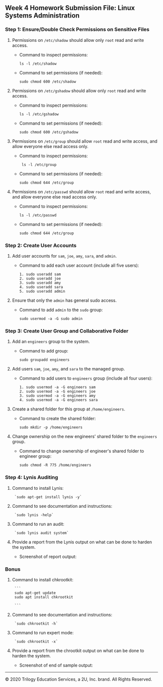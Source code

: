 ## Week 4 Homework Submission File: Linux Systems Administration

### Step 1: Ensure/Double Check Permissions on Sensitive Files

1. Permissions on `/etc/shadow` should allow only `root` read and write access.

    - Command to inspect permissions:
    
        `ls -l /etc/shadow`

    - Command to set permissions (if needed):

        `sudo chmod 600 /etc/shadow`

2. Permissions on `/etc/gshadow` should allow only `root` read and write access.

    - Command to inspect permissions:

        `ls -l /etc/gshadow`

    - Command to set permissions (if needed):

        `sudo chmod 600 /etc/gshadow`

3. Permissions on `/etc/group` should allow `root` read and write access, and allow everyone else read access only.

    - Command to inspect permissions:

        ` ls -l /etc/group`

    - Command to set permissions (if needed):

        `sudo chmod 644 /etc/group`

4. Permissions on `/etc/passwd` should allow `root` read and write access, and allow everyone else read access only.

    - Command to inspect permissions:

        `ls -l /etc/passwd`

    - Command to set permissions (if needed):

        `sudo chmod 644 /etc/group`

### Step 2: Create User Accounts

1. Add user accounts for `sam`, `joe`, `amy`, `sara`, and `admin`.

    - Command to add each user account (include all five users):
    
        ```
        1. sudo useradd sam
        2. sudo useradd joe
        3. sudo useradd amy
        4. sudo useradd sara
        5. sudo useradd admin

        ```

2. Ensure that only the `admin` has general sudo access.

    - Command to add `admin` to the `sudo` group:

        `sudo usermod -a -G sudo admin`

### Step 3: Create User Group and Collaborative Folder

1. Add an `engineers` group to the system.

    - Command to add group:

        `sudo groupadd engineers`

2. Add users `sam`, `joe`, `amy`, and `sara` to the managed group.

    - Command to add users to `engineers` group (include all four users):

        ```
        1. sudo usermod -a -G engineers sam
        2. sudo usermod -a -G engineers joe
        3. sudo usermod -a -G engineers amy
        4. sudo usermod -a -G engineers sara

        ```

3. Create a shared folder for this group at `/home/engineers`.

    - Command to create the shared folder:

        `sudo mkdir -p /home/engineers`

4. Change ownership on the new engineers' shared folder to the `engineers` group.

    - Command to change ownership of engineer's shared folder to engineer group:

        `sudo chmod -R 775 /home/engineers`

### Step 4: Lynis Auditing

1. Command to install Lynis:

        `sudo apt-get install lynis -y`

2. Command to see documentation and instructions:

        `sudo lynis -help`

3. Command to run an audit:

        `sudo lynis audit system`

4. Provide a report from the Lynis output on what can be done to harden the system.

    - Screenshot of report output:


### Bonus
1. Command to install chkrootkit:

        ```
        sudo apt-get update
        sudo apt install chkrootkit

        ```

2. Command to see documentation and instructions:

        `sudo chkrootkit -h`

3. Command to run expert mode:

        `sudo chkrootkit -x`

4. Provide a report from the chrootkit output on what can be done to harden the system.
    - Screenshot of end of sample output:

---
© 2020 Trilogy Education Services, a 2U, Inc. brand. All Rights Reserved.

